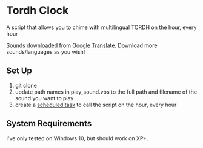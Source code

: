 # Tordh Clock

A script that allows you to chime with multilingual TORDH on the hour, every hour

Sounds downloaded from [Google Translate](https://translate.google.com/?rlz=1C1CHBF_enUS869US869&gs_lcp=CgZwc3ktYWIQAxgAMgQIABBDMgQIABBDMgcIABCxAxBDMgUIABCxAzIFCAAQkQIyCAgAELEDEIMBMgUILhCxAzIHCAAQsQMQQzIFCAAQsQMyCwguELEDEMcBEK8BOgsILhCxAxDHARCjAjoCCAA6CAguEMcBEKMCOgsILhDHARCvARCRAjoICC4QxwEQrwFQnzhYrD9gm0poAHAAeACAAX6IAdIDkgEDMC40mAEAoAEBqgEHZ3dzLXdpesABAQ&um=1&ie=UTF-8&hl=en&client=tw-ob#view=home&op=translate&sl=en&tl=ko&text=tordh). Download more sounds/languages as you wish!

## Set Up

1. git clone
2. update path names in play_sound.vbs to the full path and filename of the sound you want to play
3. create a [scheduled task](https://www.windowscentral.com/how-create-automated-task-using-task-scheduler-windows-10) to call the script on the hour, every hour

## System Requirements

I've only tested on Windows 10, but should work on XP+.
